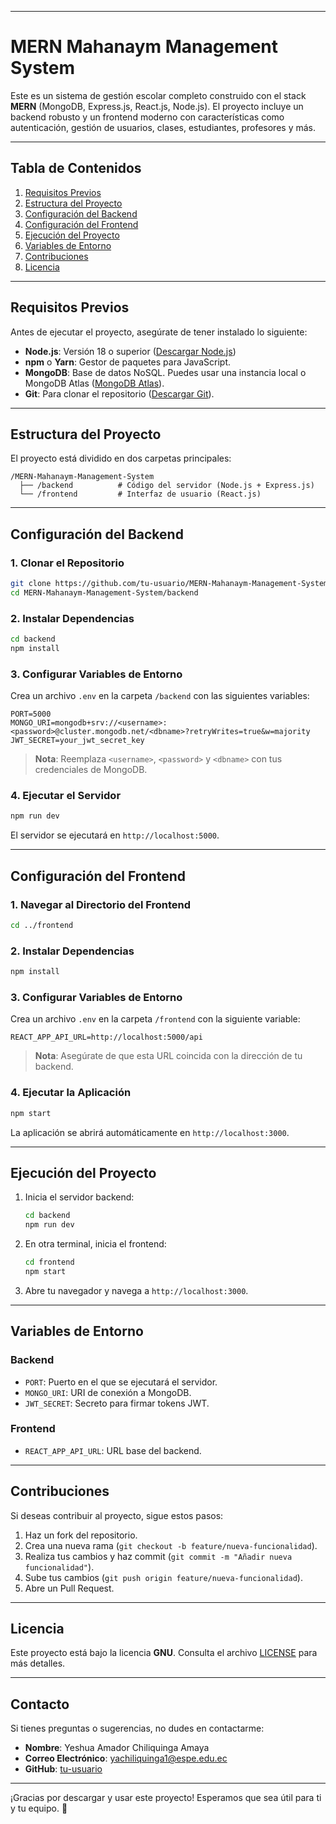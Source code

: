 
---

# **MERN Mahanaym Management System**

Este es un sistema de gestión escolar completo construido con el stack **MERN** (MongoDB, Express.js, React.js, Node.js). El proyecto incluye un backend robusto y un frontend moderno con características como autenticación, gestión de usuarios, clases, estudiantes, profesores y más.

---

## **Tabla de Contenidos**

1. [Requisitos Previos](#requisitos-previos)
2. [Estructura del Proyecto](#estructura-del-proyecto)
3. [Configuración del Backend](#configuración-del-backend)
4. [Configuración del Frontend](#configuración-del-frontend)
5. [Ejecución del Proyecto](#ejecución-del-proyecto)
6. [Variables de Entorno](#variables-de-entorno)
7. [Contribuciones](#contribuciones)
8. [Licencia](#licencia)

---

## **Requisitos Previos**

Antes de ejecutar el proyecto, asegúrate de tener instalado lo siguiente:

- **Node.js**: Versión 18 o superior ([Descargar Node.js](https://nodejs.org/))
- **npm** o **Yarn**: Gestor de paquetes para JavaScript.
- **MongoDB**: Base de datos NoSQL. Puedes usar una instancia local o MongoDB Atlas ([MongoDB Atlas](https://www.mongodb.com/cloud/atlas)).
- **Git**: Para clonar el repositorio ([Descargar Git](https://git-scm.com/)).

---

## **Estructura del Proyecto**

El proyecto está dividido en dos carpetas principales:

```
/MERN-Mahanaym-Management-System
  ├── /backend          # Código del servidor (Node.js + Express.js)
  └── /frontend         # Interfaz de usuario (React.js)
```

---

## **Configuración del Backend**

### **1. Clonar el Repositorio**
```bash
git clone https://github.com/tu-usuario/MERN-Mahanaym-Management-System.git
cd MERN-Mahanaym-Management-System/backend
```

### **2. Instalar Dependencias**
```bash
cd backend
npm install
```

### **3. Configurar Variables de Entorno**
Crea un archivo `.env` en la carpeta `/backend` con las siguientes variables:

```env
PORT=5000
MONGO_URI=mongodb+srv://<username>:<password>@cluster.mongodb.net/<dbname>?retryWrites=true&w=majority
JWT_SECRET=your_jwt_secret_key
```

> **Nota**: Reemplaza `<username>`, `<password>` y `<dbname>` con tus credenciales de MongoDB.

### **4. Ejecutar el Servidor**
```bash
npm run dev
```

El servidor se ejecutará en `http://localhost:5000`.

---

## **Configuración del Frontend**

### **1. Navegar al Directorio del Frontend**
```bash
cd ../frontend
```

### **2. Instalar Dependencias**
```bash
npm install
```

### **3. Configurar Variables de Entorno**
Crea un archivo `.env` en la carpeta `/frontend` con la siguiente variable:

```env
REACT_APP_API_URL=http://localhost:5000/api
```

> **Nota**: Asegúrate de que esta URL coincida con la dirección de tu backend.

### **4. Ejecutar la Aplicación**
```bash
npm start
```

La aplicación se abrirá automáticamente en `http://localhost:3000`.

---

## **Ejecución del Proyecto**

1. Inicia el servidor backend:
   ```bash
   cd backend
   npm run dev
   ```

2. En otra terminal, inicia el frontend:
   ```bash
   cd frontend
   npm start
   ```

3. Abre tu navegador y navega a `http://localhost:3000`.

---

## **Variables de Entorno**

### **Backend**
- `PORT`: Puerto en el que se ejecutará el servidor.
- `MONGO_URI`: URI de conexión a MongoDB.
- `JWT_SECRET`: Secreto para firmar tokens JWT.

### **Frontend**
- `REACT_APP_API_URL`: URL base del backend.

---

## **Contribuciones**

Si deseas contribuir al proyecto, sigue estos pasos:

1. Haz un fork del repositorio.
2. Crea una nueva rama (`git checkout -b feature/nueva-funcionalidad`).
3. Realiza tus cambios y haz commit (`git commit -m "Añadir nueva funcionalidad"`).
4. Sube tus cambios (`git push origin feature/nueva-funcionalidad`).
5. Abre un Pull Request.

---

## **Licencia**

Este proyecto está bajo la licencia **GNU**. Consulta el archivo [LICENSE](LICENSE) para más detalles.

---

## **Contacto**

Si tienes preguntas o sugerencias, no dudes en contactarme:

- **Nombre**: Yeshua Amador Chiliquinga Amaya
- **Correo Electrónico**: yachiliquinga1@espe.edu.ec
- **GitHub**: [tu-usuario](https://github.com/YeshuaChiliquingaAmaya)

---

¡Gracias por descargar y usar este proyecto! Esperamos que sea útil para ti y tu equipo. 🚀
